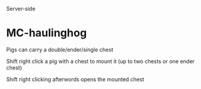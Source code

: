 Server-side
# MC-haulinghog
Pigs can carry a double/ender/single chest

Shift right click a pig with a chest to mount it (up to two chests or one ender chest)

Shift right clicking afterwords opens the mounted chest

